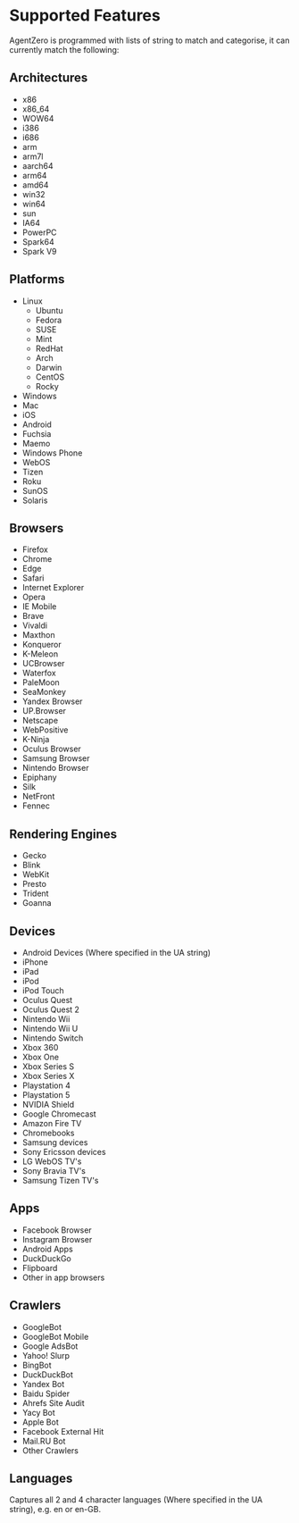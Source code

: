 # Supported Features

AgentZero is programmed with lists of string to match and categorise, it can currently match the following:

## Architectures

- x86
- x86_64
- WOW64
- i386
- i686
- arm
- arm7l
- aarch64
- arm64
- amd64
- win32
- win64
- sun
- IA64
- PowerPC
- Spark64
- Spark V9

## Platforms

- Linux
	- Ubuntu
	- Fedora
	- SUSE
	- Mint
	- RedHat
	- Arch
	- Darwin
	- CentOS
	- Rocky
- Windows
- Mac
- iOS
- Android
- Fuchsia
- Maemo
- Windows Phone
- WebOS
- Tizen
- Roku
- SunOS
- Solaris

## Browsers

- Firefox
- Chrome
- Edge
- Safari
- Internet Explorer
- Opera
- IE Mobile
- Brave
- Vivaldi
- Maxthon
- Konqueror
- K-Meleon
- UCBrowser
- Waterfox
- PaleMoon
- SeaMonkey
- Yandex Browser
- UP.Browser
- Netscape
- WebPositive
- K-Ninja
- Oculus Browser
- Samsung Browser
- Nintendo Browser
- Epiphany
- Silk
- NetFront
- Fennec

## Rendering Engines

- Gecko
- Blink
- WebKit
- Presto
- Trident
- Goanna

## Devices

- Android Devices (Where specified in the UA string)
- iPhone
- iPad
- iPod
- iPod Touch
- Oculus Quest
- Oculus Quest 2
- Nintendo Wii
- Nintendo Wii U
- Nintendo Switch
- Xbox 360
- Xbox One
- Xbox Series S
- Xbox Series X
- Playstation 4
- Playstation 5
- NVIDIA Shield
- Google Chromecast
- Amazon Fire TV
- Chromebooks
- Samsung devices
- Sony Ericsson devices
- LG WebOS TV's
- Sony Bravia TV's
- Samsung Tizen TV's

## Apps

- Facebook Browser
- Instagram Browser
- Android Apps
- DuckDuckGo
- Flipboard
- Other in app browsers

## Crawlers

- GoogleBot
- GoogleBot Mobile
- Google AdsBot
- Yahoo! Slurp
- BingBot
- DuckDuckBot
- Yandex Bot
- Baidu Spider
- Ahrefs Site Audit
- Yacy Bot
- Apple Bot
- Facebook External Hit
- Mail.RU Bot
- Other Crawlers

## Languages

Captures all 2 and 4 character languages (Where specified in the UA string), e.g. en or en-GB.